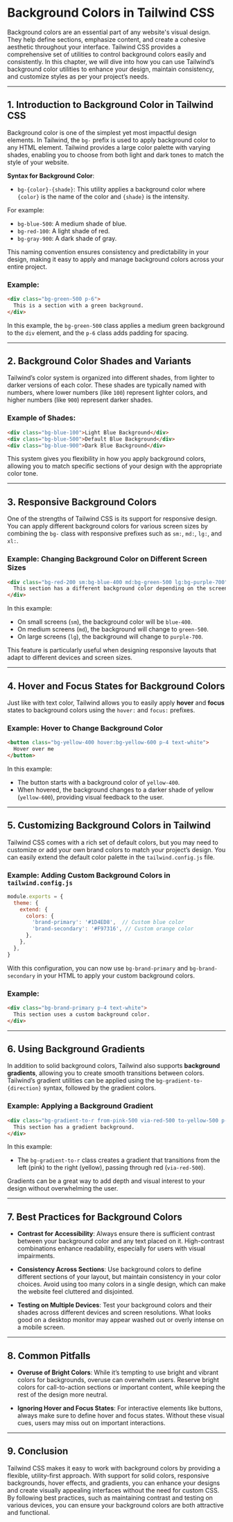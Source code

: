 # Background Colors in Tailwind CSS

Background colors are an essential part of any website's visual design. They help define sections, emphasize content, and create a cohesive aesthetic throughout your interface. Tailwind CSS provides a comprehensive set of utilities to control background colors easily and consistently. In this chapter, we will dive into how you can use Tailwind’s background color utilities to enhance your design, maintain consistency, and customize styles as per your project’s needs.

---

## 1. Introduction to Background Color in Tailwind CSS

Background color is one of the simplest yet most impactful design elements. In Tailwind, the `bg-` prefix is used to apply background color to any HTML element. Tailwind provides a large color palette with varying shades, enabling you to choose from both light and dark tones to match the style of your website.

**Syntax for Background Color**:
- `bg-{color}-{shade}`: This utility applies a background color where `{color}` is the name of the color and `{shade}` is the intensity.

For example:
- `bg-blue-500`: A medium shade of blue.
- `bg-red-100`: A light shade of red.
- `bg-gray-900`: A dark shade of gray.

This naming convention ensures consistency and predictability in your design, making it easy to apply and manage background colors across your entire project.

### Example:
```html
<div class="bg-green-500 p-6">
  This is a section with a green background.
</div>
```

In this example, the `bg-green-500` class applies a medium green background to the `div` element, and the `p-6` class adds padding for spacing.

---

## 2. Background Color Shades and Variants

Tailwind’s color system is organized into different shades, from lighter to darker versions of each color. These shades are typically named with numbers, where lower numbers (like `100`) represent lighter colors, and higher numbers (like `900`) represent darker shades.

### Example of Shades:
```html
<div class="bg-blue-100">Light Blue Background</div>
<div class="bg-blue-500">Default Blue Background</div>
<div class="bg-blue-900">Dark Blue Background</div>
```

This system gives you flexibility in how you apply background colors, allowing you to match specific sections of your design with the appropriate color tone.

---

## 3. Responsive Background Colors

One of the strengths of Tailwind CSS is its support for responsive design. You can apply different background colors for various screen sizes by combining the `bg-` class with responsive prefixes such as `sm:`, `md:`, `lg:`, and `xl:`.

### Example: Changing Background Color on Different Screen Sizes

```html
<div class="bg-red-200 sm:bg-blue-400 md:bg-green-500 lg:bg-purple-700">
  This section has a different background color depending on the screen size.
</div>
```

In this example:
- On small screens (`sm`), the background color will be `blue-400`.
- On medium screens (`md`), the background will change to `green-500`.
- On large screens (`lg`), the background will change to `purple-700`.

This feature is particularly useful when designing responsive layouts that adapt to different devices and screen sizes.

---

## 4. Hover and Focus States for Background Colors

Just like with text color, Tailwind allows you to easily apply **hover** and **focus** states to background colors using the `hover:` and `focus:` prefixes.

### Example: Hover to Change Background Color

```html
<button class="bg-yellow-400 hover:bg-yellow-600 p-4 text-white">
  Hover over me
</button>
```

In this example:
- The button starts with a background color of `yellow-400`.
- When hovered, the background changes to a darker shade of yellow (`yellow-600`), providing visual feedback to the user.

---

## 5. Customizing Background Colors in Tailwind

Tailwind CSS comes with a rich set of default colors, but you may need to customize or add your own brand colors to match your project’s design. You can easily extend the default color palette in the `tailwind.config.js` file.

### Example: Adding Custom Background Colors in `tailwind.config.js`

```js
module.exports = {
  theme: {
    extend: {
      colors: {
        'brand-primary': '#1D4ED8',  // Custom blue color
        'brand-secondary': '#F97316', // Custom orange color
      },
    },
  },
}
```

With this configuration, you can now use `bg-brand-primary` and `bg-brand-secondary` in your HTML to apply your custom background colors.

### Example:
```html
<div class="bg-brand-primary p-4 text-white">
  This section uses a custom background color.
</div>
```

---

## 6. Using Background Gradients

In addition to solid background colors, Tailwind also supports **background gradients**, allowing you to create smooth transitions between colors. Tailwind’s gradient utilities can be applied using the `bg-gradient-to-{direction}` syntax, followed by the gradient colors.

### Example: Applying a Background Gradient

```html
<div class="bg-gradient-to-r from-pink-500 via-red-500 to-yellow-500 p-6 text-white">
  This section has a gradient background.
</div>
```

In this example:
- The `bg-gradient-to-r` class creates a gradient that transitions from the left (pink) to the right (yellow), passing through red (`via-red-500`).

Gradients can be a great way to add depth and visual interest to your design without overwhelming the user.

---

## 7. Best Practices for Background Colors

- **Contrast for Accessibility**: Always ensure there is sufficient contrast between your background color and any text placed on it. High-contrast combinations enhance readability, especially for users with visual impairments.
  
- **Consistency Across Sections**: Use background colors to define different sections of your layout, but maintain consistency in your color choices. Avoid using too many colors in a single design, which can make the website feel cluttered and disjointed.

- **Testing on Multiple Devices**: Test your background colors and their shades across different devices and screen resolutions. What looks good on a desktop monitor may appear washed out or overly intense on a mobile screen.

---

## 8. Common Pitfalls

- **Overuse of Bright Colors**: While it’s tempting to use bright and vibrant colors for backgrounds, overuse can overwhelm users. Reserve bright colors for call-to-action sections or important content, while keeping the rest of the design more neutral.
  
- **Ignoring Hover and Focus States**: For interactive elements like buttons, always make sure to define hover and focus states. Without these visual cues, users may miss out on important interactions.

---

## 9. Conclusion

Tailwind CSS makes it easy to work with background colors by providing a flexible, utility-first approach. With support for solid colors, responsive backgrounds, hover effects, and gradients, you can enhance your designs and create visually appealing interfaces without the need for custom CSS. By following best practices, such as maintaining contrast and testing on various devices, you can ensure your background colors are both attractive and functional.

